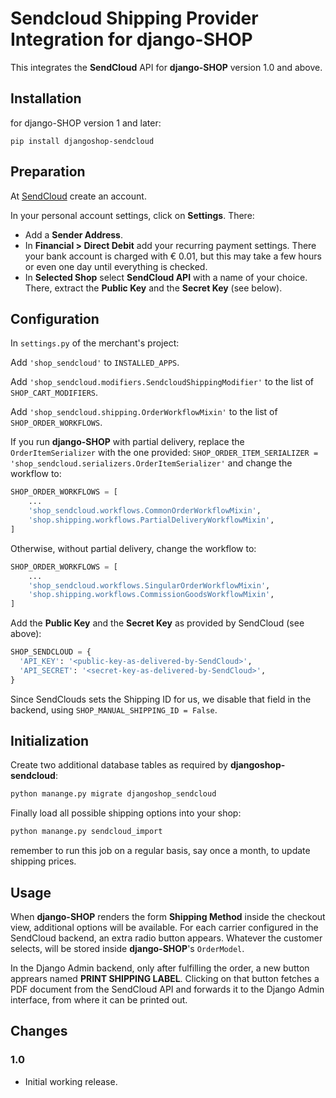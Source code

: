 # Sendcloud Shipping Provider Integration for django-SHOP

This integrates the **SendCloud** API for **django-SHOP** version 1.0 and above.


## Installation

for django-SHOP version 1 and later:

```
pip install djangoshop-sendcloud
```


## Preparation

At [SendCloud](https://panel.sendcloud.sc/) create an account.

In your personal account settings, click on **Settings**. There:

* Add a **Sender Address**.
* In **Financial > Direct Debit** add your recurring payment settings. There your bank account is
  charged with € 0.01, but this may take a few hours or even one day until everything is checked.
* In **Selected Shop** select **SendCloud API** with a name of your choice. There, extract the
  **Public Key** and the **Secret Key** (see below).


## Configuration

In `settings.py` of the merchant's project:

Add `'shop_sendcloud'` to `INSTALLED_APPS`.

Add `'shop_sendcloud.modifiers.SendcloudShippingModifier'` to the list of `SHOP_CART_MODIFIERS`.

Add `'shop_sendcloud.shipping.OrderWorkflowMixin'` to the list of `SHOP_ORDER_WORKFLOWS`.

If you run **django-SHOP** with partial delivery, replace the `OrderItemSerializer` with the one provided:
`SHOP_ORDER_ITEM_SERIALIZER = 'shop_sendcloud.serializers.OrderItemSerializer'`
and change the workflow to:
```python
SHOP_ORDER_WORKFLOWS = [
    ...
    'shop_sendcloud.workflows.CommonOrderWorkflowMixin',
    'shop.shipping.workflows.PartialDeliveryWorkflowMixin',
]
```

Otherwise, without partial delivery, change the workflow to:
```python
SHOP_ORDER_WORKFLOWS = [
    ...
    'shop_sendcloud.workflows.SingularOrderWorkflowMixin',
    'shop.shipping.workflows.CommissionGoodsWorkflowMixin',
]
```

Add the **Public Key** and the **Secret Key** as provided by SendCloud (see above):
```python
SHOP_SENDCLOUD = {
  'API_KEY': '<public-key-as-delivered-by-SendCloud>',
  'API_SECRET': '<secret-key-as-delivered-by-SendCloud>',
}
```

Since SendClouds sets the Shipping ID for us, we disable that field in the
backend, using `SHOP_MANUAL_SHIPPING_ID = False`.


## Initialization

Create two additional database tables as required by **djangoshop-sendcloud**:
```bash
python manange.py migrate djangoshop_sendcloud
```

Finally load all possible shipping options into your shop:
```bash
python manange.py sendcloud_import
```
remember to run this job on a regular basis, say once a month, to update shipping prices.


## Usage

When **django-SHOP** renders the form **Shipping Method** inside the checkout view, additional
options will be available. For each carrier configured in the SendCloud backend, an extra radio
button appears. Whatever the customer selects, will be stored inside **django-SHOP**'s `OrderModel`.

In the Django Admin backend, only after fulfilling the order, a new button apprears named
**PRINT SHIPPING LABEL**. Clicking on that button fetches a PDF document from the SendCloud API and
forwards it to the Django Admin interface, from where it can be printed out.


## Changes

### 1.0
* Initial working release.
